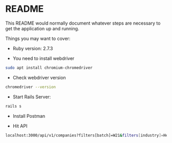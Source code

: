 # README

This README would normally document whatever steps are necessary to get the
application up and running.

Things you may want to cover:

* Ruby version:  2.7.3

* You need to install webdriver
```bash
sudo apt install chromium-chromedriver
``` 

* Check webdriver version
```bash
chromedriver --version
``` 

* Start Rails Server: 
```bash
rails s
``` 
* Install Postman

* Hit API
```bash
localhost:3000/api/v1/companies?filters[batch]=W21&filters[industry]=Healthcare&filters[regions]=Canada&filters[tags]=B2B&filters[team_size]=1-500&filters[isHiring]=true&filters[nonprofit]=false&filters[highlight_black]=false&filters[highlight_latinx]=false&filters[highlight_women]=true&n=1``` 